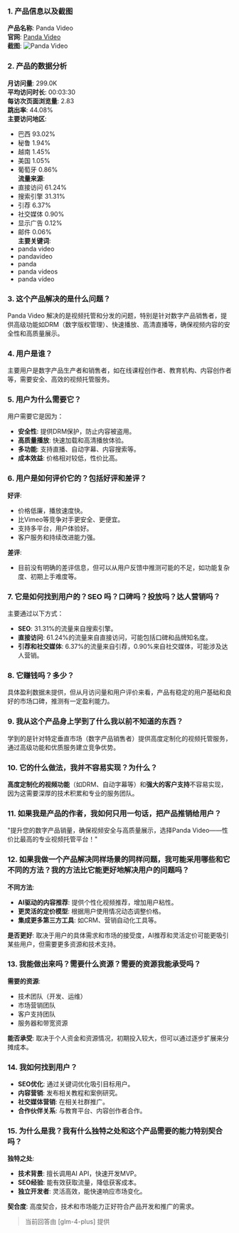 ### 1. 产品信息以及截图

**产品名称**: Panda Video  
**官网**: [Panda Video](https://pandavideo.com.br)  
**截图**: ![Panda Video](https://cdn-images.toolify.ai/170349919864953327.jpg)

### 2. 产品的数据分析

**月访问量**: 299.0K  
**平均访问时长**: 00:03:30  
**每访次页面浏览量**: 2.83  
**跳出率**: 44.08%  
**主要访问地区**:  
- 巴西 93.02%  
- 秘鲁 1.94%  
- 越南 1.45%  
- 美国 1.05%  
- 葡萄牙 0.86%  
**流量来源**:  
- 直接访问 61.24%  
- 搜索引擎 31.31%  
- 引荐 6.37%  
- 社交媒体 0.90%  
- 显示广告 0.12%  
- 邮件 0.06%  
**主要关键词**:  
- panda video  
- pandavideo  
- panda  
- panda videos  
- panda vídeo  

### 3. 这个产品解决的是什么问题？

Panda Video 解决的是视频托管和分发的问题，特别是针对数字产品销售者，提供高级功能如DRM（数字版权管理）、快速播放、高清直播等，确保视频内容的安全性和高质量展示。

### 4. 用户是谁？

主要用户是数字产品生产者和销售者，如在线课程创作者、教育机构、内容创作者等，需要安全、高效的视频托管服务。

### 5. 用户为什么需要它？

用户需要它是因为：
- **安全性**: 提供DRM保护，防止内容被盗用。
- **高质量播放**: 快速加载和高清播放体验。
- **多功能**: 支持直播、自动字幕、内容搜索等。
- **成本效益**: 价格相对较低，性价比高。

### 6. 用户是如何评价它的？包括好评和差评？

**好评**:
- 价格低廉，播放速度快。
- 比Vimeo等竞争对手更安全、更便宜。
- 支持多平台，用户体验好。
- 客户服务和持续改进能力强。

**差评**:
- 目前没有明确的差评信息，但可以从用户反馈中推测可能的不足，如功能复杂度、初期上手难度等。

### 7. 它是如何找到用户的？SEO 吗？口碑吗？投放吗？达人营销吗？

主要通过以下方式：
- **SEO**: 31.31%的流量来自搜索引擎。
- **直接访问**: 61.24%的流量来自直接访问，可能包括口碑和品牌知名度。
- **引荐和社交媒体**: 6.37%的流量来自引荐，0.90%来自社交媒体，可能涉及达人营销。

### 8. 它赚钱吗？多少？

具体盈利数据未提供，但从月访问量和用户评价来看，产品有稳定的用户基础和良好的市场口碑，推测有一定盈利能力。

### 9. 我从这个产品身上学到了什么我以前不知道的东西？

学到的是针对特定垂直市场（数字产品销售者）提供高度定制化的视频托管服务，通过高级功能和优质服务建立竞争优势。

### 10. 它的什么做法，我并不容易实现？为什么？

**高度定制化的视频功能**（如DRM、自动字幕等）和**强大的客户支持**不容易实现，因为这需要深厚的技术积累和专业的服务团队。

### 11. 如果我是产品的作者，我如何只用一句话，把产品推销给用户？

"提升您的数字产品销量，确保视频安全与高质量展示，选择Panda Video——性价比最高的专业视频托管平台！"

### 12. 如果我做一个产品解决同样场景的同样问题，我可能采用哪些和它不同的方法？我的方法比它能更好地解决用户的问题吗？

**不同方法**:
- **AI驱动的内容推荐**: 提供个性化视频推荐，增加用户粘性。
- **更灵活的定价模型**: 根据用户使用情况动态调整价格。
- **集成更多第三方工具**: 如CRM、营销自动化工具等。

**是否更好**:
取决于用户的具体需求和市场的接受度，AI推荐和灵活定价可能更吸引某些用户，但需要更多资源和技术支持。

### 13. 我能做出来吗？需要什么资源？需要的资源我能承受吗？

**需要的资源**:
- 技术团队（开发、运维）
- 市场营销团队
- 客户支持团队
- 服务器和带宽资源

**能否承受**:
取决于个人资金和资源情况，初期投入较大，但可以通过逐步扩展来分摊成本。

### 14. 我如何找到用户？

- **SEO优化**: 通过关键词优化吸引目标用户。
- **内容营销**: 发布相关教程和案例研究。
- **社交媒体营销**: 在相关社群推广。
- **合作伙伴关系**: 与教育平台、内容创作者合作。

### 15. 为什么是我？我有什么独特之处和这个产品需要的能力特别契合吗？

**独特之处**:
- **技术背景**: 擅长调用AI API，快速开发MVP。
- **SEO经验**: 能有效获取流量，降低获客成本。
- **独立开发者**: 灵活高效，能快速响应市场变化。

**契合度**:
高度契合，技术和市场能力正好符合产品开发和推广的需求。

> 当前回答由 [glm-4-plus] 提供